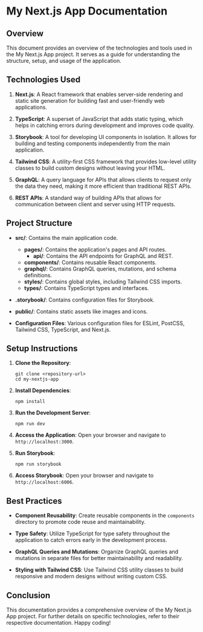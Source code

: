 # My Next.js App Documentation

## Overview

This document provides an overview of the technologies and tools used in the My Next.js App project. It serves as a guide for understanding the structure, setup, and usage of the application.

## Technologies Used

1. **Next.js**: A React framework that enables server-side rendering and static site generation for building fast and user-friendly web applications.

2. **TypeScript**: A superset of JavaScript that adds static typing, which helps in catching errors during development and improves code quality.

3. **Storybook**: A tool for developing UI components in isolation. It allows for building and testing components independently from the main application.

4. **Tailwind CSS**: A utility-first CSS framework that provides low-level utility classes to build custom designs without leaving your HTML.

5. **GraphQL**: A query language for APIs that allows clients to request only the data they need, making it more efficient than traditional REST APIs.

6. **REST APIs**: A standard way of building APIs that allows for communication between client and server using HTTP requests.

## Project Structure

- **src/**: Contains the main application code.
  - **pages/**: Contains the application's pages and API routes.
    - **api/**: Contains the API endpoints for GraphQL and REST.
  - **components/**: Contains reusable React components.
  - **graphql/**: Contains GraphQL queries, mutations, and schema definitions.
  - **styles/**: Contains global styles, including Tailwind CSS imports.
  - **types/**: Contains TypeScript types and interfaces.

- **.storybook/**: Contains configuration files for Storybook.

- **public/**: Contains static assets like images and icons.

- **Configuration Files**: Various configuration files for ESLint, PostCSS, Tailwind CSS, TypeScript, and Next.js.

## Setup Instructions

1. **Clone the Repository**: 
   ```
   git clone <repository-url>
   cd my-nextjs-app
   ```

2. **Install Dependencies**: 
   ```
   npm install
   ```

3. **Run the Development Server**: 
   ```
   npm run dev
   ```

4. **Access the Application**: Open your browser and navigate to `http://localhost:3000`.

5. **Run Storybook**: 
   ```
   npm run storybook
   ```

6. **Access Storybook**: Open your browser and navigate to `http://localhost:6006`.

## Best Practices

- **Component Reusability**: Create reusable components in the `components` directory to promote code reuse and maintainability.

- **Type Safety**: Utilize TypeScript for type safety throughout the application to catch errors early in the development process.

- **GraphQL Queries and Mutations**: Organize GraphQL queries and mutations in separate files for better maintainability and readability.

- **Styling with Tailwind CSS**: Use Tailwind CSS utility classes to build responsive and modern designs without writing custom CSS.

## Conclusion

This documentation provides a comprehensive overview of the My Next.js App project. For further details on specific technologies, refer to their respective documentation. Happy coding!